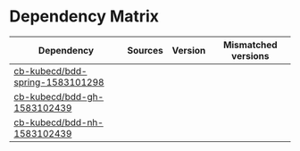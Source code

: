 # Dependency Matrix

Dependency | Sources | Version | Mismatched versions
---------- | ------- | ------- | -------------------
[cb-kubecd/bdd-spring-1583101298](https://github.com/cb-kubecd/bdd-spring-1583101298.git) |  | []() | 
[cb-kubecd/bdd-gh-1583102439](https://github.com/cb-kubecd/bdd-gh-1583102439.git) |  | []() | 
[cb-kubecd/bdd-nh-1583102439](https://github.com/cb-kubecd/bdd-nh-1583102439.git) |  | []() | 
